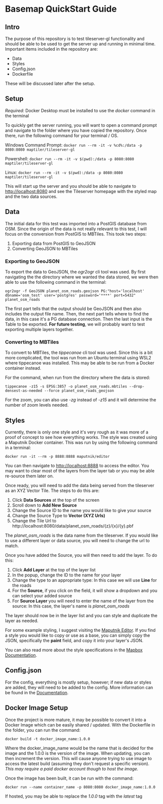 # Basemap QuickStart Guide
 ## Intro
 The purpose of this repository is to test tileserver-gl functionality and should be able to be used to get the server up and running in minimal time. Important items included in the repository are:
 

 - Data
 - Styles
 - Config.json
 - Dockerfile

These will be discussed later after the setup.

## Setup
*Required:* Docker Desktop must be installed to use the *docker* command in the terminal

To quickly get the server running, you will want to open a command prompt and navigate to the folder where you have copied the repository. Once there, run the following command for your terminal / OS.

Windows Command Prompt:
`docker run --rm -it -v %cd%:/data -p 8080:8080 maptiler/tileserver-gl`

Powershell:
`docker run --rm -it -v $(pwd):/data -p 8080:8080 maptiler/tileserver-gl`

Linux:
`docker run --rm -it -v $(pwd):/data -p 8080:8080 maptiler/tileserver-gl`

This will start up the server and you should be able to navigate to [http://localhost:8080](localhost:8080) and see the Tileserver homepage with the styled map and the two data sources.

## Data
The initial data for this test was imported into a PostGIS database from OSM. Since the origin of the data is not really relevant to this test, I will focus on the conversion from PostGIS to MBTiles. This took two steps:

 1. Exporting data from PostGIS to GeoJSON
 2. Converting GeoJSON to MBTiles

### Exporting to GeoJSON
To export the data to GeoJSON, the *ogr2ogr* cli tool was used. By first navigating the the directory where we wanted the data stored, we were then able to use the following command in the terminal:

    ogr2ogr -f GeoJSON planet_osm_roads.geojson PG:"host='localhost' dbname='osm_test' user='postgres' password='****' port=5432" planet_osm_roads

The first part tells that the output should be GeoJSON and then also includes the output file name. Then, the next part tells where to find the data, in this case it's a PG database connection. Then the last input is the Table to be exported.
**For future testing**, we will probably want to test exporting multiple layers together. 

### Converting to MBTiles
To convert to MBTiles, the *tippecanoe* cli tool was used. Since this is a bit more complicated, the tool was run from an Ubuntu terminal using WSL2 where tippecanoe was installed. This may be able to be run from a Docker container instead.

For the command, when run from the directory where the data is stored:

    tippecanoe -z15 -s EPSG:3857 -o planet_osm_roads.mbtiles --drop-densest-as-needed --force planet_osm_roads_geojson

For the zoom, you can also use *-zg* instead of *-z15* and it will determine the number of zoom levels needed.


## Styles
Currently, there is only one style and it's very rough as it was more of a proof of concept to see how everything works. The style was created using a Maputnik Docker container.  This was run by using the following command in a terminal:

    docker run -it --rm -p 8888:8888 maputnik/editor
 
 You can then navigate to [http://localhost:8888](http://localhost:8888) to access the editor. You may want to clear most of the layers from the layer tab or you may be able re-source them later on.

Once ready, you will need to add the data being served from the tileserver as an XYZ Vector Tile. The steps to do this are:

 1. Click **Data Sources** at the top of the screen
 2. Scroll down to **Add New Source**
 3. Change the Source ID to the name you would like to give your source
 4. Change the Source Type to **Vector (XYZ Urls)**
 5. Change the Tile Url to http://localhost:8080/data/planet_osm_roads/{z}/{x}/{y}.pbf

The *planet_osm_roads* is the data name from the tileserver. If you would like to use a different layer or data source, you will need to change the url to match.

Once you have added the Source, you will then need to add the layer. To do this:

 1. Click **Add Layer** at the top of the layer list
 2. In the popup, change the ID to the name for your layer
 3. Change the type to an appropriate type: In this case we will use **Line** for the roads
 4. For the **Source**, if you click on the field, it will show a dropdown and you can select your added source
 5. For **Source Layer** you will need to enter the name of the layer from the source: In this case, the layer's name is *planet_osm_roads*
 
 The layer should now be in the layer list and you can style and duplicate the layer as needed. 
 
 For some example styling, I suggest visiting the [Maputnik Editor](https://maputnik.github.io/editor/#0.4/0/0). If you find a style you would like to copy or use as a base, you can simply copy the JSON, specifically the **paint** field, and copy it into your layer's JSON.

You can also read more about the style specifications in the [Mapbox Documentation](https://docs.mapbox.com/mapbox-gl-js/style-spec/layers/).

## Config.json
For the config, everything is mostly setup, however; if new data or styles are added, they will need to be added to the config.
More information can be found in the [Documentation](https://tileserver.readthedocs.io/en/latest/config.html).


## Docker Image Setup
Once the project is more mature, it may be possible to convert it into a Docker Image which can be easily shared / updated. With the Dockerfile in the folder, you can run the command:

    docker build -t docker_image_name:1.0.0
 
 Where the docker_image_name would be the name that is decided for the image and the 1.0.0 is the version of the image. When updating, you can then increment the version. This will cause anyone trying to use image to access the latest build (assuming they don't request a specific version). *This may require a paid docker account though to host the image.*

Once the image has been built, it can be run with the command:

    docker run --name container_name -p 8080:8080 docker_image_name:1.0.0

If hosted, you may be able to replace the *1.0.0* tag with the *latest* tag
